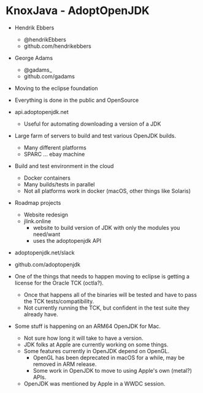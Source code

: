 # KnoxJava - AdoptOpenJDK

  * Hendrik Ebbers
    * @hendrikEbbers
    * github.com/hendrikebbers
  * George Adams
    * @gadams_
    * github.com/gadams

  * Moving to the eclipse foundation
  * Everything is done in the public and OpenSource
  * api.adoptopenjdk.net
    * Useful for automating downloading a version of a JDK
  * Large farm of servers to build and test various OpenJDK builds.
    * Many different platforms
    * SPARC ... ebay machine
  * Build and test environment in the cloud
    * Docker containers
    * Many builds/tests in parallel
    * Not all platforms work in docker (macOS, other things like Solaris)
  * Roadmap projects
    * Website redesign
    * jlink.online
      * website to build version of JDK with only the modules you need/want
      * uses the adoptopenjdk API
  * adoptopenjdk.net/slack
  * github.com/adoptopenjdk
  * One of the things that needs to happen moving to eclipse is getting a license for the Oracle TCK (octla?).
    * Once that happens all of the binaries will be tested and have to pass the TCK tests/compatibility. 
    * Not currently running the TCK, but confident in the test suite they already have.
  * Some stuff is happening on an ARM64 OpenJDK for Mac.
    * Not sure how long it will take to have a version.
    * JDK folks at Apple are currently working on some things.
    * Some features currently in OpenJDK depend on OpenGL.
      * OpenGL has been deprecated in macOS for a while, may be removed in ARM release.
      * Some work in OpenJDK to move to using Apple's own (metal?) APIs. 
    * OpenJDK was mentioned by Apple in a WWDC session.
  
  

